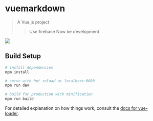 # vuemarkdown


> A Vue.js project
> > Use firebase 
> Now be development

![](https://i.imgur.com/XWejtAq.png)


## Build Setup

``` bash
# install dependencies
npm install

# serve with hot reload at localhost:8080
npm run dev

# build for production with minification
npm run build
```

For detailed explanation on how things work, consult the [docs for vue-loader](http://vuejs.github.io/vue-loader).
